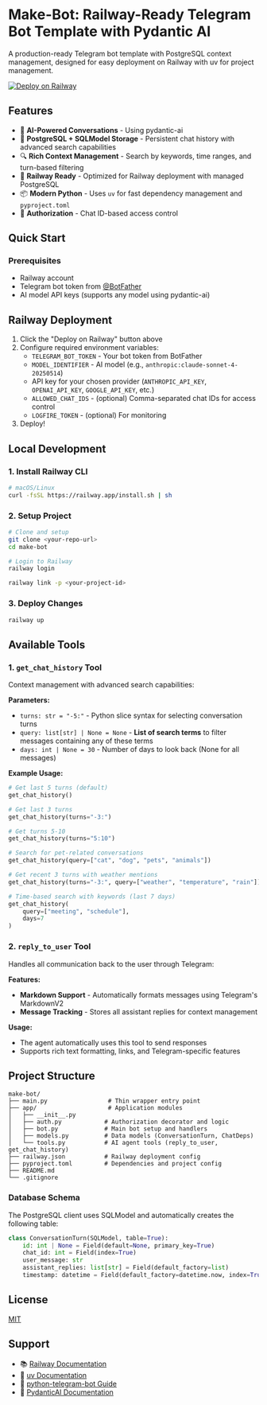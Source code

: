 # Make-Bot: Railway-Ready Telegram Bot Template with Pydantic AI

A production-ready Telegram bot template with PostgreSQL context management, designed for easy deployment on Railway with uv for project management.

[![Deploy on Railway](https://railway.com/button.svg)](https://railway.com/deploy/fr56p3?referralCode=JIh7xZ)



## Features

- 🤖 **AI-Powered Conversations** - Using pydantic-ai
- 💾 **PostgreSQL + SQLModel Storage** - Persistent chat history with advanced search capabilities
- 🔍 **Rich Context Management** - Search by keywords, time ranges, and turn-based filtering
- 🚀 **Railway Ready** - Optimized for Railway deployment with managed PostgreSQL
- 📦 **Modern Python** - Uses `uv` for fast dependency management and `pyproject.toml`
- 🔐 **Authorization** - Chat ID-based access control



## Quick Start

### Prerequisites

- Railway account
- Telegram bot token from [@BotFather](https://t.me/botfather)
- AI model API keys (supports any model using pydantic-ai)



## Railway Deployment

1. Click the "Deploy on Railway" button above
2. Configure required environment variables:
   - `TELEGRAM_BOT_TOKEN` - Your bot token from BotFather
   - `MODEL_IDENTIFIER` - AI model (e.g., `anthropic:claude-sonnet-4-20250514`)
   - API key for your chosen provider (`ANTHROPIC_API_KEY`, `OPENAI_API_KEY`, `GOOGLE_API_KEY`, etc.)
   - `ALLOWED_CHAT_IDS` - (optional) Comma-separated chat IDs for access control
   - `LOGFIRE_TOKEN` - (optional) For monitoring
3. Deploy!



## Local Development

### 1. Install Railway CLI

```bash
# macOS/Linux
curl -fsSL https://railway.app/install.sh | sh
```

### 2. Setup Project

```bash
# Clone and setup
git clone <your-repo-url>
cd make-bot

# Login to Railway
railway login

railway link -p <your-project-id>

```

### 3. Deploy Changes

```bash
railway up
```



## Available Tools

### 1. `get_chat_history` Tool

Context management with advanced search capabilities:

**Parameters:**
- `turns: str = "-5:"` - Python slice syntax for selecting conversation turns
- `query: list[str] | None = None` - **List of search terms** to filter messages containing any of these terms
- `days: int | None = 30` - Number of days to look back (None for all messages)

**Example Usage:**
```python
# Get last 5 turns (default)
get_chat_history()

# Get last 3 turns
get_chat_history(turns="-3:")

# Get turns 5-10
get_chat_history(turns="5:10")

# Search for pet-related conversations
get_chat_history(query=["cat", "dog", "pets", "animals"])

# Get recent 3 turns with weather mentions
get_chat_history(turns="-3:", query=["weather", "temperature", "rain"])

# Time-based search with keywords (last 7 days)
get_chat_history(
    query=["meeting", "schedule"],
    days=7
)
```

### 2. `reply_to_user` Tool

Handles all communication back to the user through Telegram:

**Features:**
- **Markdown Support** - Automatically formats messages using Telegram's MarkdownV2
- **Message Tracking** - Stores all assistant replies for context management

**Usage:**
- The agent automatically uses this tool to send responses
- Supports rich text formatting, links, and Telegram-specific features

## Project Structure

```
make-bot/
├── main.py                 # Thin wrapper entry point
├── app/                    # Application modules
│   ├── __init__.py
│   ├── auth.py            # Authorization decorator and logic
│   ├── bot.py             # Main bot setup and handlers
│   ├── models.py          # Data models (ConversationTurn, ChatDeps)
│   └── tools.py           # AI agent tools (reply_to_user, get_chat_history)
├── railway.json           # Railway deployment config
├── pyproject.toml         # Dependencies and project config
├── README.md
└── .gitignore
```

### Database Schema

The PostgreSQL client uses SQLModel and automatically creates the following table:

```python
class ConversationTurn(SQLModel, table=True):
    id: int | None = Field(default=None, primary_key=True)
    chat_id: int = Field(index=True)
    user_message: str
    assistant_replies: list[str] = Field(default_factory=list)
    timestamp: datetime = Field(default_factory=datetime.now, index=True)
```



## License

[MIT](LICENSE)



## Support

- 📚 [Railway Documentation](https://docs.railway.app/)
- 🔧 [uv Documentation](https://docs.astral.sh/uv/)
- 🤖 [python-telegram-bot Guide](https://docs.python-telegram-bot.org/)
- 🧠 [PydanticAI Documentation](https://ai.pydantic.dev/)
